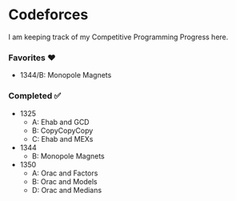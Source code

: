 # Codeforces
I am keeping track of my Competitive Programming Progress here.

### Favorites :heart:
- 1344/B: Monopole Magnets

### Completed :white_check_mark:
- 1325
  - A: Ehab and GCD
  - B: CopyCopyCopy
  - C: Ehab and MEXs
- 1344
  - B: Monopole Magnets
- 1350 
  - A: Orac and Factors
  - B: Orac and Models
  - D: Orac and Medians
